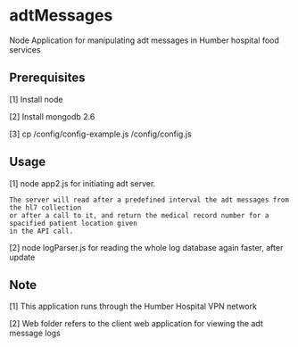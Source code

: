 ﻿# adtMessages

Node Application for manipulating adt messages in Humber hospital food services

## Prerequisites

[1] Install node

[2] Install mongodb 2.6

[3] cp /config/config-example.js /config/config.js


## Usage

[1] node app2.js for initiating adt server.
    
    The server will read after a predefined interval the adt messages from the hl7 collection
    or after a call to it, and return the medical record number for a spacified patient location given
    in the API call.

[2] node logParser.js for reading the whole log database again faster, after update


## Note

[1] This application runs through the Humber Hospital VPN network

[2] Web folder refers to the client web application for viewing the adt message logs



